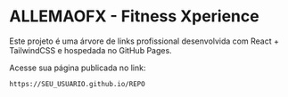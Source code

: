 # ALLEMAOFX - Fitness Xperience

Este projeto é uma árvore de links profissional desenvolvida com React + TailwindCSS e hospedada no GitHub Pages.

Acesse sua página publicada no link:
```
https://SEU_USUARIO.github.io/REPO
```
